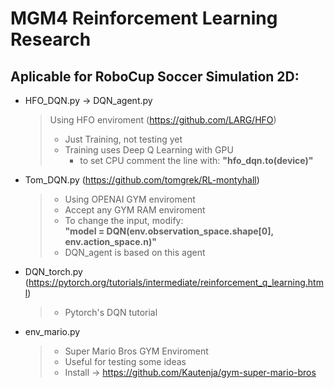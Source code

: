 # MGM4 Reinforcement Learning Research
## Aplicable for RoboCup Soccer Simulation 2D:
* HFO_DQN.py -> DQN_agent.py

    > Using HFO enviroment (https://github.com/LARG/HFO)
    >
    > * Just Training, not testing yet
    > * Training uses Deep Q Learning with GPU
    >   * to set CPU comment the line with: **"hfo_dqn.to(device)"**
* Tom_DQN.py (https://github.com/tomgrek/RL-montyhall)
    > * Using OPENAI GYM enviroment
    > * Accept any GYM RAM enviroment 
    > * To change the input, modify: \
     **"model = DQN(env.observation_space.shape[0], env.action_space.n)"**
    > * DQN_agent is based on this agent
* DQN_torch.py (https://pytorch.org/tutorials/intermediate/reinforcement_q_learning.html)
    > * Pytorch's DQN tutorial
* env_mario.py
    > * Super Mario Bros GYM Enviroment
    > * Useful for testing some ideas
    > * Install -> https://github.com/Kautenja/gym-super-mario-bros